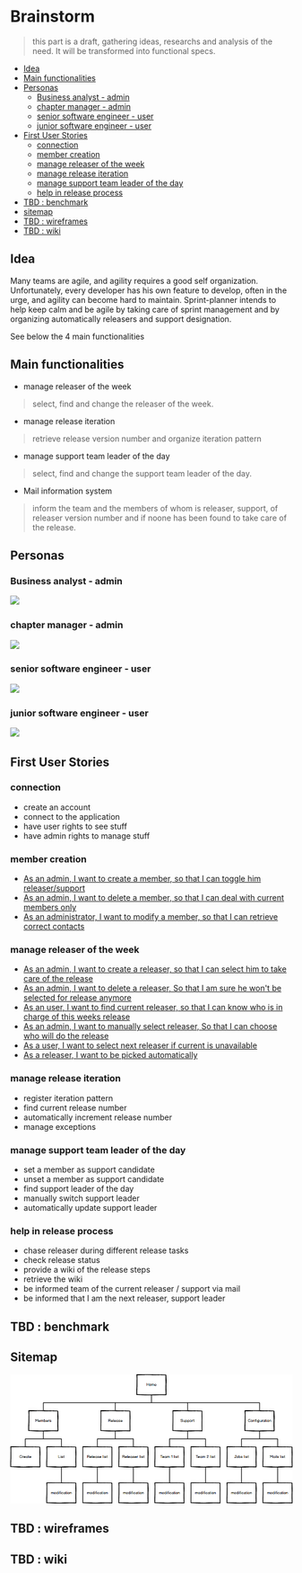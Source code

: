 # Brainstorm
> this part is a draft, gathering ideas, researchs and analysis of the need. It will be transformed into functional specs.

- [Idea](#idea)
- [Main functionalities](#main-functionalities)
- [Personas](#personas)
  * [Business analyst - admin](#business-analyst---admin)
  * [chapter manager - admin](#chapter-manager---admin)
  * [senior software engineer - user](#senior-software-engineer---user)
  * [junior software engineer - user](#junior-software-engineer---user)
- [First User Stories](#first-user-stories)
  * [connection](#connection)
  * [member creation](#member-creation)
  * [manage releaser of the week](#manage-releaser-of-the-week)
  * [manage release iteration](#manage-release-iteration)
  * [manage support team leader of the day](#manage-support-team-leader-of-the-day)
  * [help in release process](#help-in-release-process)
- [TBD : benchmark](#tbd---benchmark)
- [sitemap](#sitemap)
- [TBD : wireframes](#tbd---wireframes)
- [TBD : wiki](#tbd---wiki)

## Idea

Many teams are agile, and agility requires a good self organization.
Unfortunately, every developer has his own feature to develop, often in the urge, and agility can become hard to maintain.
Sprint-planner intends to help keep calm and be agile by taking care of sprint management and by organizing automatically
releasers and support designation.

See below the 4 main functionalities

## Main functionalities

-   manage releaser of the week
> select, find and change the releaser of the week. 
-   manage release iteration
> retrieve release version number and organize iteration pattern
-   manage support team leader of the day
> select, find and change the support team leader of the day.
-   Mail information system
> inform the team and the members of whom is releaser, support, of releaser version number and if noone has been found to take care of the release.

## Personas

### Business analyst - admin
![](https://github.com/Vilth83/sprint-planner/blob/master/bert-vaner.svg)
### chapter manager - admin
![](https://github.com/Vilth83/sprint-planner/blob/master/phil-mac.svg)
### senior software engineer - user
![](https://github.com/Vilth83/sprint-planner/blob/master/jay-devoe.svg)
### junior software engineer - user
![](https://github.com/Vilth83/sprint-planner/blob/master/terry-valliantown.svg)

## First User Stories

### connection

- create an account
- connect to the application
- have user rights to see stuff
- have admin rights to manage stuff


### member creation
-   [As an admin, I want to create a member, so that I can toggle him releaser/support](https://github.com/Vilth83/sprint-planner/issues/4)
-   [As an admin, I want to delete a member, so that I can deal with current members only](https://github.com/Vilth83/sprint-planner/issues/5)
-   [As an administrator, I want to modify a member, so that I can retrieve correct contacts](https://github.com/Vilth83/sprint-planner/issues/6)


### manage releaser of the week

- [As an admin, I want to create a releaser, so that I can select him to take care of the release](https://github.com/Vilth83/sprint-planner/issues/7)
- [As an admin, I want to delete a releaser, So that I am sure he won't be selected for release anymore](https://github.com/Vilth83/sprint-planner/issues/8)
- [As an user, I want to find current releaser, so that I can know who is in charge of this weeks release](https://github.com/Vilth83/sprint-planner/issues/9)
- [As an admin, I want to manually select releaser, So that I can choose who will do the release](https://github.com/Vilth83/sprint-planner/issues/11)
- [As a user, I want to select next releaser if current is unavailable](https://github.com/Vilth83/sprint-planner/issues/10)
- [As a releaser, I want to be picked automatically](https://github.com/Vilth83/sprint-planner/issues/12)

### manage release iteration

- register iteration pattern
- find current release number
- automatically increment release number
- manage exceptions   

### manage support team leader of the day

- set a member as support candidate
- unset a member as support candidate
- find support leader of the day
- manually switch support leader
- automatically update support leader

### help in release process
- chase releaser during different release tasks
- check release status
- provide a wiki of the release steps
- retrieve the wiki
- be informed team of the current releaser / support via mail
- be informed that I am the next releaser, support leader

## TBD : benchmark

## Sitemap
![](https://github.com/Vilth83/sprint-planner/blob/master/sitemap.png)

## TBD : wireframes

## TBD : wiki
